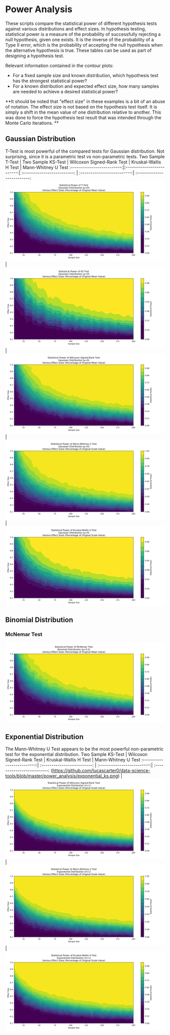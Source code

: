 # Power Analysis
These scripts compare the statistical power of different hypothesis tests against various distributions and effect sizes. In hypothesis testing, statistical power is a measure of the probability of successfully rejecting a null hypothesis, given one exists. It is the inverse of the probability of a Type II error, which is the probability of accepting the null hypothesis when the alternative hypothesis is true. These tables can be used as part of designing a hypothesis test.

Relevant information contained in the contour plots:
- For a fixed sample size and known distribution, which hypothesis test has the strongest statistical power?
- For a known distribution and expected effect size, how many samples are needed to achieve a desired statistical power?

**It should be noted that "effect size" in these examples is a bit of an abuse of notation. The effect size is not based on the hypothesis test itself. It is simply a shift in the mean value of one distribution relative to another. This was done to force the hypothesis test result that was intended through the Monte Carlo iterations. **

## Gaussian Distribution
T-Test is most powerful of the compared tests for Gaussian distribution. Not surprising, since it is a parametric test vs non-parametric tests.
Two Sample T-Test |  Two Sample KS-Test | Wilcoxon Signed-Rank Test | Kruskal-Wallis H Test | Mann-Whitney U Test
:-------------------------:|:-------------------------:| :-------------------------: | :-------------------------:| :-------------------------: 
![](https://github.com/lucascarter0/data-science-tools/blob/master/power_analysis/gaussian_ttest.png) |  ![](https://github.com/lucascarter0/data-science-tools/blob/master/power_analysis/gaussian_ks.png) | ![](https://github.com/lucascarter0/data-science-tools/blob/master/power_analysis/gaussian_wilcoxon.png) | ![](https://github.com/lucascarter0/data-science-tools/blob/master/power_analysis/gaussian_mannwhitney.png) | ![](https://github.com/lucascarter0/data-science-tools/blob/master/power_analysis/gaussian_kruskalwallis.png)

## Binomial Distribution
### McNemar Test
![McNemar Test.](https://github.com/lucascarter0/data-science-tools/blob/master/power_analysis/mcnemar_binomial.png)

## Exponential Distribution
The Mann-Whitney U Test appears to be the most powerful non-parametric test for the exponential distribution.
Two Sample KS-Test | Wilcoxon Signed-Rank Test | Kruskal-Wallis H Test | Mann-Whitney U Test
:-------------------------:| :-------------------------: | :-------------------------:| :-------------------------: 
(https://github.com/lucascarter0/data-science-tools/blob/master/power_analysis/exponential_ks.png) | ![](https://github.com/lucascarter0/data-science-tools/blob/master/power_analysis/exponential_wilcoxon.png) | ![](https://github.com/lucascarter0/data-science-tools/blob/master/power_analysis/exponential_mannwhitney.png) | ![](https://github.com/lucascarter0/data-science-tools/blob/master/power_analysis/exponential_kruskalwallis.png)
